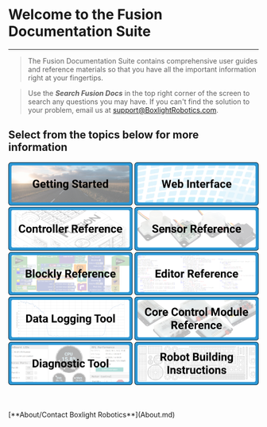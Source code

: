 # **Welcome to the Fusion Documentation Suite**  
-----
>The Fusion Documentation Suite contains comprehensive user guides and reference materials so that you have all the important information right at your fingertips.  

>Use the ***Search Fusion Docs*** in the top right corner of the screen to search any questions you may have. If you can't find the solution to your problem, email us at [support@BoxlightRobotics.com](mailto:support@BoxlightRobotics.com).

## **Select from the topics below for more information**
[<img src="img/Home/Getting_Started.png" width="33%" style="min-width:250px">](Getting_Started_Topic.md)
[<img src="img/Home/Web_Interface.png" width="33%" style="min-width:250px">](Web_Interface_Topic.md)
[<img src="img/Home/Controller.png" width="33%" style="min-width:250px">](Fusion_Controller_Topic.md)
[<img src="img/Home/Sensors.png" width="33%" style="min-width:250px">](Sensor_Topic.md)
[<img src="img/Home/Blockly.png" width="33%" style="min-width:250px">](Blockly_Topic.md)
[<img src="img/Home/Editor.png" width="33%" style="min-width:250px">](Editor_Topic.md)
[<img src="img/Home/Data_Logging_Tool.png" width="33%" style="min-width:250px">](Data_Logging_Tool.md)
[<img src="img/Home/Core_Control.png" width="33%" style="min-width:250px">](Core_Control_Topic.md)
[<img src="img/Home/Diagnostic_Tool.png" width="33%" style="min-width:250px">](Diagnostic_Tool.md)
[<img src="img/Home/Building_Instructions.png" width="33%" style="min-width:250px">](Robot_Building_Topic.md)


<br />
<br />
[**About/Contact Boxlight Robotics**](About.md)